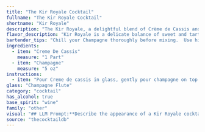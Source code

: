 ```yaml
---
title: "The Kir Royale Cocktail"
fullname: "The Kir Royale Cocktail"
shortname: "Kir Royale"
description: "The Kir Royale, a delightful blend of Crème de Cassis and Champagne, belongs to the **French aperitif** family. It originated in the 1950s in Dijon, France, named after Canon Félix Kir, a local politician who served Crème de Cassis with white wine. "
flavor_description: "Kir Royale is a delicate balance of sweet and tart.  The Creme de Cassis, a blackcurrant liqueur, brings forth a rich, fruity sweetness with subtle herbal notes.  This sweetness is beautifully counterbalanced by the dry, crisp effervescence of the Champagne, creating a sophisticated and refreshing experience. The overall effect is a light, elegant cocktail with a delightful lingering finish. "
bartender_tips: "Chill your Champagne thoroughly before mixing.  Use high-quality Crème de Cassis, as it makes all the difference.  A good ratio is 1 part Crème de Cassis to 5 parts Champagne, but adjust to your taste. Pour the Crème de Cassis into the Champagne flute first, then top with Champagne gently, ensuring a beautiful layering effect. Garnish with a fresh raspberry or blackcurrant for a classic touch. "
ingredients:
  - item: "Creme De Cassis"
    measure: "1 Part"
  - item: "Champagne"
    measure: "5 oz"
instructions:
  - item: "Pour Creme de cassis in glass, gently pour champagne on top."
glass: "Champagne Flute"
category: "cocktail"
has_alcohol: true
base_spirit: "wine"
family: "other"
visual: "## LLM Prompt:**Describe the appearance of a Kir Royale cocktail. Consider these aspects:*** **Color:** What shade of color does the cocktail appear? Is it vibrant, subtle, or somewhere in between? * **Clarity:** Is the cocktail clear, cloudy, or somewhere in between? How does the creme de cassis blend with the champagne?* **Texture:** What is the overall texture of the cocktail? Is it light and bubbly, or does it have a more viscous quality? * **Presentation:**  How is the cocktail typically served? In a flute, coupe, or other glass? Are there any garnishes or decorations?**Output:**Provide a detailed description of the Kir Royale's appearance, using vivid imagery and evocative language. "
source: "thecocktaildb"
---
```


